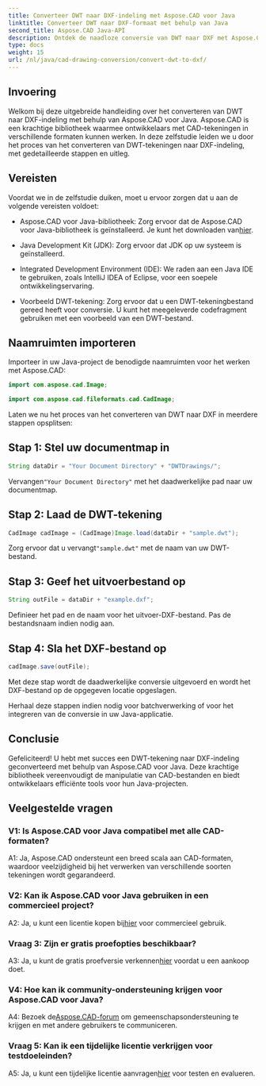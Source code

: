 ```yaml
---
title: Converteer DWT naar DXF-indeling met Aspose.CAD voor Java
linktitle: Converteer DWT naar DXF-formaat met behulp van Java
second_title: Aspose.CAD Java-API
description: Ontdek de naadloze conversie van DWT naar DXF met Aspose.CAD voor Java. Volg onze stapsgewijze handleiding voor efficiënte manipulatie van CAD-bestanden.
type: docs
weight: 15
url: /nl/java/cad-drawing-conversion/convert-dwt-to-dxf/
---
```

## Invoering

Welkom bij deze uitgebreide handleiding over het converteren van DWT naar DXF-indeling met behulp van Aspose.CAD voor Java. Aspose.CAD is een krachtige bibliotheek waarmee ontwikkelaars met CAD-tekeningen in verschillende formaten kunnen werken. In deze zelfstudie leiden we u door het proces van het converteren van DWT-tekeningen naar DXF-indeling, met gedetailleerde stappen en uitleg.

## Vereisten

Voordat we in de zelfstudie duiken, moet u ervoor zorgen dat u aan de volgende vereisten voldoet:

-  Aspose.CAD voor Java-bibliotheek: Zorg ervoor dat de Aspose.CAD voor Java-bibliotheek is geïnstalleerd. Je kunt het downloaden van[hier](https://releases.aspose.com/cad/java/).

- Java Development Kit (JDK): Zorg ervoor dat JDK op uw systeem is geïnstalleerd.

- Integrated Development Environment (IDE): We raden aan een Java IDE te gebruiken, zoals IntelliJ IDEA of Eclipse, voor een soepele ontwikkelingservaring.

- Voorbeeld DWT-tekening: Zorg ervoor dat u een DWT-tekeningbestand gereed heeft voor conversie. U kunt het meegeleverde codefragment gebruiken met een voorbeeld van een DWT-bestand.

## Naamruimten importeren

Importeer in uw Java-project de benodigde naamruimten voor het werken met Aspose.CAD:

```java
import com.aspose.cad.Image;

import com.aspose.cad.fileformats.cad.CadImage;
```

Laten we nu het proces van het converteren van DWT naar DXF in meerdere stappen opsplitsen:

## Stap 1: Stel uw documentmap in

```java
String dataDir = "Your Document Directory" + "DWTDrawings/";
```

 Vervangen`"Your Document Directory"` met het daadwerkelijke pad naar uw documentmap.

## Stap 2: Laad de DWT-tekening

```java
CadImage cadImage = (CadImage)Image.load(dataDir + "sample.dwt");
```

 Zorg ervoor dat u vervangt`"sample.dwt"` met de naam van uw DWT-bestand.

## Stap 3: Geef het uitvoerbestand op

```java
String outFile = dataDir + "example.dxf";
```

Definieer het pad en de naam voor het uitvoer-DXF-bestand. Pas de bestandsnaam indien nodig aan.

## Stap 4: Sla het DXF-bestand op

```java
cadImage.save(outFile);
```

Met deze stap wordt de daadwerkelijke conversie uitgevoerd en wordt het DXF-bestand op de opgegeven locatie opgeslagen.

Herhaal deze stappen indien nodig voor batchverwerking of voor het integreren van de conversie in uw Java-applicatie.

## Conclusie

Gefeliciteerd! U hebt met succes een DWT-tekening naar DXF-indeling geconverteerd met behulp van Aspose.CAD voor Java. Deze krachtige bibliotheek vereenvoudigt de manipulatie van CAD-bestanden en biedt ontwikkelaars efficiënte tools voor hun Java-projecten.

## Veelgestelde vragen

### V1: Is Aspose.CAD voor Java compatibel met alle CAD-formaten?

A1: Ja, Aspose.CAD ondersteunt een breed scala aan CAD-formaten, waardoor veelzijdigheid bij het verwerken van verschillende soorten tekeningen wordt gegarandeerd.

### V2: Kan ik Aspose.CAD voor Java gebruiken in een commercieel project?

 A2: Ja, u kunt een licentie kopen bij[hier](https://purchase.aspose.com/buy) voor commercieel gebruik.

### Vraag 3: Zijn er gratis proefopties beschikbaar?

 A3: Ja, u kunt de gratis proefversie verkennen[hier](https://releases.aspose.com/) voordat u een aankoop doet.

### V4: Hoe kan ik community-ondersteuning krijgen voor Aspose.CAD voor Java?

 A4: Bezoek de[Aspose.CAD-forum](https://forum.aspose.com/c/cad/19) om gemeenschapsondersteuning te krijgen en met andere gebruikers te communiceren.

### Vraag 5: Kan ik een tijdelijke licentie verkrijgen voor testdoeleinden?

 A5: Ja, u kunt een tijdelijke licentie aanvragen[hier](https://purchase.aspose.com/temporary-license/) voor testen en evalueren.